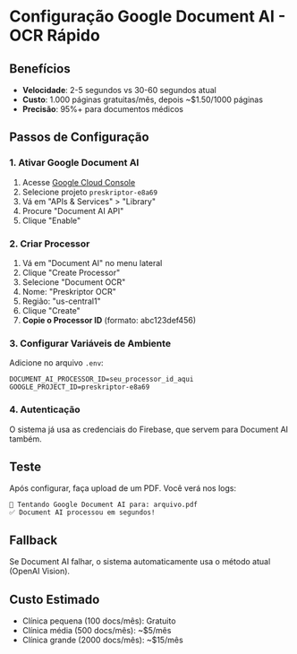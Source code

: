 # Configuração Google Document AI - OCR Rápido

## Benefícios
- **Velocidade**: 2-5 segundos vs 30-60 segundos atual
- **Custo**: 1.000 páginas gratuitas/mês, depois ~$1.50/1000 páginas
- **Precisão**: 95%+ para documentos médicos

## Passos de Configuração

### 1. Ativar Google Document AI
1. Acesse [Google Cloud Console](https://console.cloud.google.com/)
2. Selecione projeto `preskriptor-e8a69`
3. Vá em "APIs & Services" > "Library"
4. Procure "Document AI API"
5. Clique "Enable"

### 2. Criar Processor
1. Vá em "Document AI" no menu lateral
2. Clique "Create Processor"
3. Selecione "Document OCR"
4. Nome: "Preskriptor OCR"
5. Região: "us-central1"
6. Clique "Create"
7. **Copie o Processor ID** (formato: abc123def456)

### 3. Configurar Variáveis de Ambiente
Adicione no arquivo `.env`:
```
DOCUMENT_AI_PROCESSOR_ID=seu_processor_id_aqui
GOOGLE_PROJECT_ID=preskriptor-e8a69
```

### 4. Autenticação
O sistema já usa as credenciais do Firebase, que servem para Document AI também.

## Teste
Após configurar, faça upload de um PDF. Você verá nos logs:
```
🚀 Tentando Google Document AI para: arquivo.pdf
✅ Document AI processou em segundos!
```

## Fallback
Se Document AI falhar, o sistema automaticamente usa o método atual (OpenAI Vision).

## Custo Estimado
- Clínica pequena (100 docs/mês): Gratuito
- Clínica média (500 docs/mês): ~$5/mês
- Clínica grande (2000 docs/mês): ~$15/mês